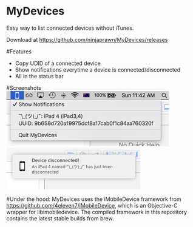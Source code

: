 # MyDevices
Easy way to list connected devices without iTunes.

Download at https://github.com/ninjaprawn/MyDevices/releases

#Features
- Copy UDID of a connected device
- Show notifications everytime a device is connected/disconnected
- All in the status bar

#Screenshots
![Screenshot of app working](https://raw.githubusercontent.com/ninjaprawn/MyDevices/master/Screenshot.png)
![Screenshot of notification](https://raw.githubusercontent.com/ninjaprawn/MyDevices/master/Notification.png)

#Under the hood:
MyDevices uses the iMobileDevice framework from https://github.com/4eleven7/iMobileDevice, which is an Objective-C wrapper for libimobiledevice. The compiled framework in this repository contains the latest stable builds from brew.
